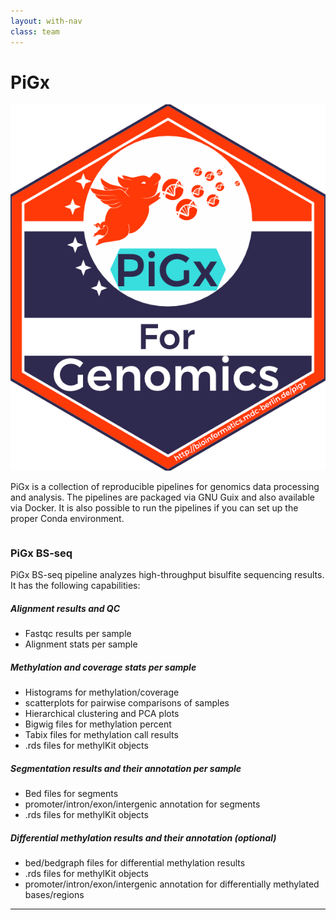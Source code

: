 ```yaml
---
layout: with-nav
class: team
---
```


# PiGx

<div class="row">
  <img src="img/hex-PIGx-forGenomics.png" class="columns myroundThumb">
  <div class="large-9 columns" markdown="1">
  
PiGx is a collection of reproducible pipelines for genomics data processing and analysis. The pipelines are packaged via GNU Guix and also
available via Docker. It is also possible to run the pipelines if you can set up the proper Conda environment. 


</div></div>


### PiGx BS-seq

PiGx BS-seq pipeline analyzes high-throughput bisulfite sequencing results. It has the following capabilities:


##### Alignment results and QC
- Fastqc results per sample
- Alignment stats per sample
##### Methylation and coverage stats per sample
- Histograms for methylation/coverage 
- scatterplots for pairwise comparisons of samples
- Hierarchical clustering and PCA plots 
- Bigwig files for methylation percent
- Tabix files for methylation call results
- .rds files for methylKit objects
##### Segmentation results and their annotation per sample
- Bed files for segments
- promoter/intron/exon/intergenic annotation for segments
- .rds files for methylKit objects
##### Differential methylation results and their annotation (optional)
- bed/bedgraph files for differential methylation results
- .rds files for methylKit objects
- promoter/intron/exon/intergenic annotation for differentially methylated bases/regions

---------------------------------------
